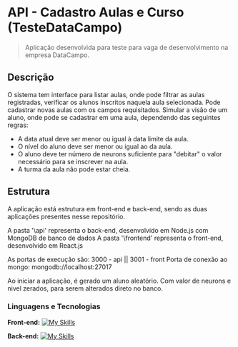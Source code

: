 # API - Cadastro Aulas e Curso (TesteDataCampo)
> Aplicação desenvolvida para teste para vaga de desenvolvimento na empresa DataCampo.

## Descrição
O sistema tem interface para listar aulas, onde pode filtrar as aulas registradas, verificar os alunos inscritos naquela aula selecionada.
Pode cadastrar novas aulas com os campos requisitados.
Simular a visão de um aluno, onde pode se cadastrar em uma aula, dependendo das seguintes regras:
- A data atual deve ser menor ou igual à data limite da aula.
- O nível do aluno deve ser menor ou igual ao da aula.
- O aluno deve ter número de neurons suficiente para "debitar" o valor necessário para se inscrever na aula.
- A turma da aula não pode estar cheia.

## Estrutura
A aplicação está estrutura em front-end e back-end, sendo as duas aplicações presentes nesse repositório.

A pasta '\api' representa o back-end, desenvolvido em Node.js com MongoDB de banco de dados
A pasta '\frontend' representa o front-end, desenvolvido em React.js

As portas de execução são: 3000 - api || 3001 - front 
Porta de conexão ao mongo: mongodb://localhost:27017

Ao iniciar a aplicação, é gerado um aluno aleatório. Com valor de neurons e nivel zerados, para serem alterados direto no banco.

### Linguagens e Tecnologias
**Front-end:** 
[![My Skills](https://skillicons.dev/icons?i=react,js)](https://skillicons.dev)

**Back-end:** 
[![My Skills](https://skillicons.dev/icons?i=nodejs,mongodb)](https://skillicons.dev)




